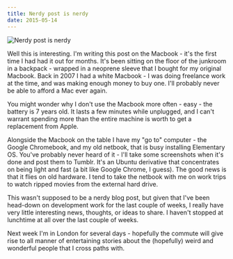 ```yaml
---
title: Nerdy post is nerdy
date: 2015-05-14
---
```


![Nerdy post is nerdy](https://source.unsplash.com/dUPDhdeCN84/1600x900)

Well this is interesting. I'm writing this post on the Macbook - it's the first time I had had it out for months. It's been sitting on the floor of the junkroom in a backpack - wrapped in a neoprene sleeve that I bought for my original Macbook. Back in 2007 I had a white Macbook - I was doing freelance work at the time, and was making enough money to buy one. I'll probably never be able to afford a Mac ever again.

You might wonder why I don't use the Macbook more often - easy - the battery is 7 years old. It lasts a few minutes while unplugged, and I can't warrant spending more than the entire machine is worth to get a replacement from Apple.

Alongside the Macbook on the table I have my "go to" computer - the Google Chromebook, and my old netbook, that is busy installing Elementary OS. You've probably never heard of it - I'll take some screenshots when it's done and post them to Tumblr. It's an Ubuntu derivative that concentrates on being light and fast (a bit like Google Chrome, I guess). The good news is that it flies on old hardware. I tend to take the netbook with me on work trips to watch ripped movies from the external hard drive.

This wasn't supposed to be a nerdy blog post, but given that I've been head-down on development work for the last couple of weeks, I really have very little interesting news, thoughts, or ideas to share. I haven't stopped at lunchtime at all over the last couple of weeks.

Next week I'm in London for several days - hopefully the commute will give rise to all manner of entertaining stories about the (hopefully) weird and wonderful people that I cross paths with.